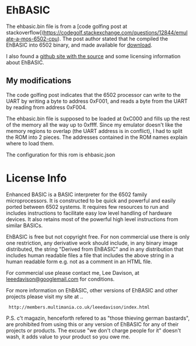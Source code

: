 # EhBASIC

The ehbasic.bin file is from a [code golfing post at stackoverflow[(https://codegolf.stackexchange.com/questions/12844/emulate-a-mos-6502-cpu).
The post author stated that he compiled the EhBASIC into 6502 binary, and
made available for [download](http://rubbermallet.org/ehbasic.zip).

I also found a [github site with the source](https://github.com/jefftranter/6502/tree/master/asm/ehbasic)
and some licensing information about EhBASIC.

## My modifications

The code golfing post indicates that the 6502 processor can write to the UART
by writing a byte to address 0xF001, and reads a byte from the UART by reading
from address 0xF004.

The ehbasic.bin file is supposed to be loaded at 0xC000 and fills up the rest
of the memory all the way up to 0xffff.  Since my emulator doesn't like the
memory regions to overlap (the UART address is in conflict), I had to split the
ROM into 2 pieces.  The addresses contained in the ROM names explain where to
load them.

The configuration for this rom is ehbasic.json

# License Info

Enhanced BASIC is a BASIC interpreter for the 6502 family microprocessors. It
 is constructed to be quick and powerful and easily ported between 6502 systems.
 It requires few resources to run and includes instructions to facilitate easy
 low level handling of hardware devices. It also retains most of the powerful
 high level instructions from similar BASICs.

 EhBASIC is free but not copyright free. For non commercial use there is only one
 restriction, any derivative work should include, in any binary image distributed,
 the string "Derived from EhBASIC" and in any distribution that includes human
 readable files a file that includes the above string in a human readable form
 e.g. not as a comment in an HTML file.

 For commercial use please contact me,  Lee Davison, at leeedavison@googlemail.com
 for conditions.

 For more information on EhBASIC, other versions of EhBASIC and other projects
 please visit my site at ..

	 http://members.multimania.co.uk/leeedavison/index.html


 P.S. c't magazin, henceforth refered to as "those thieving german bastards", are
 prohibited from using this or any version of EhBASIC for any of their projects
 or products. The excuse "we don't charge people for it" doesn't wash, it adds
 value to your product so you owe me.



